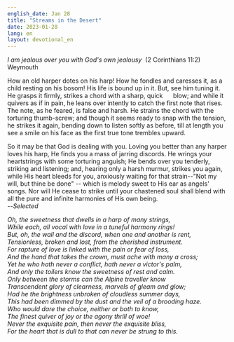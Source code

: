 ```yaml
---
english_date: Jan 28
title: "Streams in the Desert"
date: 2023-01-28
lang: en
layout: devotional_en
---
```





<p><em>I am jealous over you with God's own jealousy</em>  (2 Corinthians 11:2) Weymouth

</p>

<p>How an old harper dotes on his harp! How he fondles and caresses it, as a child resting on his bosom! His life is bound up in it. But, see him tuning it. He grasps it firmly, strikes a chord with a sharp, quick      blow; and while it quivers as if in pain, he leans over intently to catch the first note that rises. The note, as he feared, is false and harsh. He strains the chord with the torturing thumb-screw; and though it seems ready to snap with the tension, he strikes it again, bending down to listen softly as before, till at length you see a smile on his face as the first true tone trembles upward.

</p>

<p>So it may be that God is dealing with you. Loving you better than any harper loves his harp, He finds you a mass of jarring discords. He wrings your heartstrings with some torturing anguish; He bends over you tenderly, striking and listening; and, hearing only a harsh murmur, strikes you again, while His heart bleeds for you, anxiously waiting for that strain--"Not my will, but thine be done" -- which is melody sweet to His ear as angels' songs. Nor will He cease to strike until your chastened soul shall blend with all the pure and infinite harmonies of His own being.<br/> --<em>Selected</em>

</p>

<p><em>Oh, the sweetness that dwells in a harp of many strings,<br/> While each, all vocal with love in a tuneful harmony rings!<br/> But, oh, the wail and the discord, when one and another is rent,<br/> Tensionless, broken and lost, from the cherished instrument.<br/> For rapture of love is linked with the pain or fear of loss,<br/> And the hand that takes the crown, must ache with many a cross;<br/> Yet he who hath never a conflict, hath never a victor's palm,<br/> And only the toilers know the sweetness of rest and calm.<br/> Only between the storms can the Alpine traveller know<br/> Transcendent glory of clearness, marvels of gleam and glow;<br/> Had he the brightness unbroken of cloudless summer days,<br/> This had been dimmed by the dust and the veil of a brooding haze.<br/> Who would dare the choice, neither or both to know,<br/> The finest quiver of joy or the agony thrill of woe!<br/> Never the exquisite pain, then never the exquisite bliss,<br/> For the heart that is dull to that can never be strung to this.</em>

</p>

<p></p>